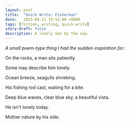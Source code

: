 ```yaml
---
layout: post
title:  "Quick Write: Fisherman"
date:   2023-09-11 19:52:00 +0800
tags: [fiction, writing, quick-write]
story-draft: false
description: A lonely man by the sea.
---
```


*A small poem-type thing I had the sudden inspiration for:*

On the rocks, a man sits patiently.

Some may describe him lonely.

Ocean breeze, seagulls shrieking. 

His fishing rod cast, waiting for a bite.

Deep blue waves, clear blue sky, a beautiful vista.

He isn't lonely today.

Mother nature by his side.